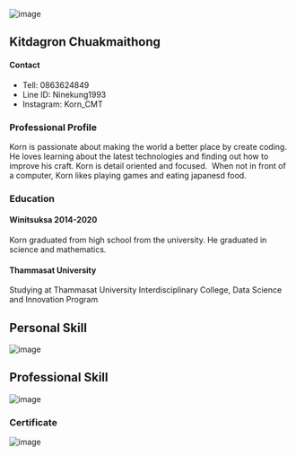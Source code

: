 ![image](https://img.in.th/images/547a73b7151fbe032dfa340a5f21d718.png)
## Kitdagron Chuakmaithong
#### Contact
- Tell: 0863624849
- Line ID: Ninekung1993
- Instagram: Korn_CMT

### Professional Profile

Korn is passionate about making the world a better place by create coding. He loves learning about the latest technologies and finding out how to improve his craft. Korn is detail oriented and focused.  When not in front of a computer, Korn likes playing games and eating japanesd food. 

### Education
#### Winitsuksa 2014-2020
Korn graduated from high school from the university. He graduated in science and mathematics.
#### Thammasat University
Studying at Thammasat University Interdisciplinary College, Data Science and Innovation Program

## Personal Skill
![image](https://img.in.th/images/20c102efc2cd6ac6eefaba5e96241934.png)
## Professional Skill
![image](https://img.in.th/images/fbecd8c39c46419bacd23216afc43a54.png)

### Certificate
![image](https://img.in.th/images/906f41d1e578a3250270dfd7d9e75912.png)

